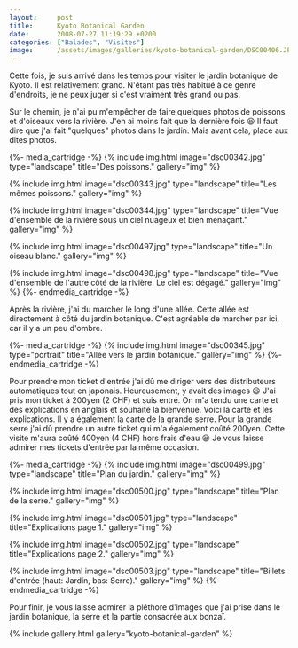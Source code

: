 ```yaml
---
layout:     post
title:      Kyoto Botanical Garden
date:       2008-07-27 11:19:29 +0200
categories: ["Balades", "Visites"]
image:      /assets/images/galleries/kyoto-botanical-garden/DSC00406.JPG
---
```


Cette fois, je suis arrivé dans les temps pour visiter le jardin botanique de Kyoto. Il est relativement grand.
N'étant pas très habitué à ce genre d'endroits, je ne peux juger si c'est vraiment très grand ou pas.

<!--more-->

Sur le chemin, je n'ai pu m'empêcher de faire quelques photos de poissons et d'oiseaux vers la rivière. J'en ai
moins fait que la dernière fois :laughing: Il faut dire que j'ai fait "quelques" photos dans le jardin. Mais avant cela,
place aux dites photos.

{%- media_cartridge -%}
{% include img.html
    image="dsc00342.jpg"
    type="landscape"
    title="Des poissons."
    gallery="img"
%}

{% include img.html
    image="dsc00343.jpg"
    type="landscape"
    title="Les mêmes poissons."
    gallery="img"
%}

{% include img.html
    image="dsc00344.jpg"
    type="landscape"
    title="Vue d'ensemble de la rivière sous un ciel nuageux et bien menaçant."
    gallery="img"
%}

{% include img.html
    image="dsc00497.jpg"
    type="landscape"
    title="Un oiseau blanc."
    gallery="img"
%}

{% include img.html
    image="dsc00498.jpg"
    type="landscape"
    title="Vue d'ensemble de l'autre côté de la rivière. Le ciel est dégagé."
    gallery="img"
%}
{%- endmedia_cartridge -%}

Après la rivière, j'ai du marcher le long d'une allée. Cette allée est directement à côté du jardin botanique.
C'est agréable de marcher par ici, car il y a un peu d'ombre.

{%- media_cartridge -%}
{% include img.html
    image="dsc00345.jpg"
    type="portrait"
    title="Allée vers le jardin botanique."
    gallery="img"
%}
{%- endmedia_cartridge -%}

Pour prendre mon ticket d'entrée j'ai dû me diriger vers des distributeurs automatiques tout en japonais.
Heureusement, y avait des images :laughing: J'ai pris mon ticket à 200yen (2 CHF) et suis entré. On m'a tendu une carte et
des explications en anglais et souhaité la bienvenue. Voici la carte et les explications. Il y a également la carte
de la grande serre. Pour la grande serre j'ai dû prendre un autre ticket qui m'a également coûté 200yen. Cette
visite m'aura coûté 400yen (4 CHF) hors frais d'eau :laughing: Je vous laisse admirer mes tickets d'entrée par la même
occasion.

{%- media_cartridge -%}
{% include img.html
    image="dsc00499.jpg"
    type="landscape"
    title="Plan du jardin."
    gallery="img"
%}

{% include img.html
    image="dsc00500.jpg"
    type="landscape"
    title="Plan de la serre."
    gallery="img"
%}

{% include img.html
    image="dsc00501.jpg"
    type="landscape"
    title="Explications page 1."
    gallery="img"
%}

{% include img.html
    image="dsc00502.jpg"
    type="landscape"
    title="Explications page 2."
    gallery="img"
%}

{% include img.html
    image="dsc00503.jpg"
    type="landscape"
    title="Billets d'entrée (haut: Jardin, bas: Serre)."
    gallery="img"
%}
{%- endmedia_cartridge -%}

Pour finir, je vous laisse admirer la pléthore d'images que j'ai prise dans le jardin botanique, la serre et la
partie consacrée aux bonzaï.

{% include gallery.html gallery="kyoto-botanical-garden" %}